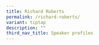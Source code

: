 ```yaml
---
title: Richard Roberts
permalink: /richard-roberts/
variant: tiptap
description: ""
third_nav_title: Speaker profiles
---
```

